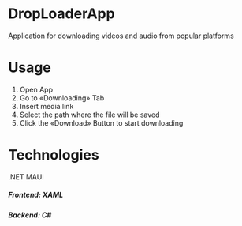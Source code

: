 # DropLoaderApp
Application for downloading videos and audio from popular platforms

# Usage
1. Open App
2. Go to «Downloading» Tab
3. Insert media link 
4. Select the path where the file will be saved
5. Click the «Download» Button to start downloading

# Technologies
.NET MAUI

##### Frontend: XAML
##### Backend: C#

